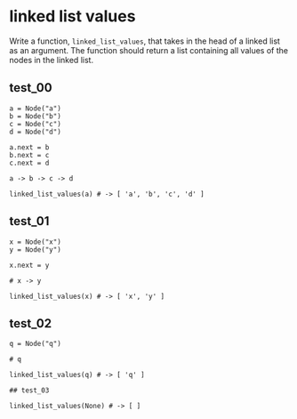 # linked list values

Write a function, `linked_list_values`, that takes in the head of a linked list as an argument. The function should return a list containing all values of the nodes in the linked list.

## test_00

```
a = Node("a")
b = Node("b")
c = Node("c")
d = Node("d")

a.next = b
b.next = c
c.next = d

a -> b -> c -> d

linked_list_values(a) # -> [ 'a', 'b', 'c', 'd' ]
```

## test_01

```
x = Node("x")
y = Node("y")

x.next = y

# x -> y

linked_list_values(x) # -> [ 'x', 'y' ]
```

## test_02

```
q = Node("q")

# q

linked_list_values(q) # -> [ 'q' ]
```
```
## test_03

linked_list_values(None) # -> [ ]
```
